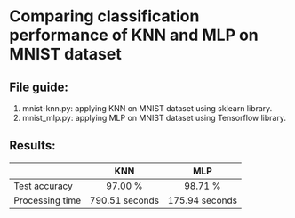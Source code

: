 # Comparing classification performance of KNN and MLP on MNIST dataset

## File guide:
1. mnist-knn.py: applying KNN on MNIST dataset using sklearn library.
2. mnist_mlp.py: applying MLP on MNIST dataset using Tensorflow library.

## Results:

|        |   KNN   |MLP   |
| ------------- |:-------------:| :-----:|
| Test accuracy    | 97.00 % |  98.71 % |
| Processing time  | 790.51 seconds      |   175.94 seconds |


